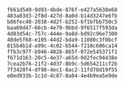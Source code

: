 
                f661d549-9d93-4bde-876f-e427a5638e68
                483a03d3-2f8d-427d-8a0d-b14d3247e6fb
                b86fec40-2038-4d2f-b252-6f1bfbb750c5
                baa69d47-66cb-4e79-9bbd-9f6517f593da
                4d03d54c-757c-444e-9a8d-bd92c96e7300
                48de5f68-e105-44d2-bda9-11080c3f0bcf
                815b4b1d-a99c-4c02-b544-f210c606ca14
                ffb3c97f-b946-4028-865f-072e545371f1
                f671d163-20c5-4e37-a65d-0d2fec94438e
                7cea2b76-21f2-4d37-8b9c-5d654211cf2b
                7f3420f4-df98-4ec1-8ac2-11fd78d19f55
                e0ed933b-1c1d-4c87-8a04-4e4b9ea5e9de
                